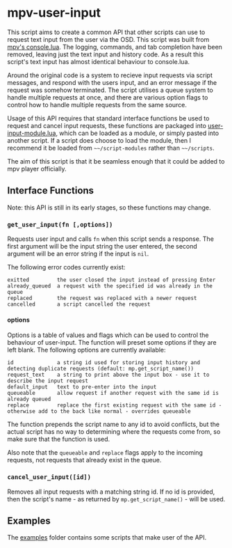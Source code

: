 # mpv-user-input

This script aims to create a common API that other scripts can use to request text input from the user via the OSD.
This script was built from [mpv's console.lua](https://github.com/mpv-player/mpv/blob/7ca14d646c7e405f3fb1e44600e2a67fc4607238/player/lua/console.lua).
The logging, commands, and tab completion have been removed, leaving just the text input and history code.
As a result this script's text input has almost identical behaviour to console.lua.

Around the original code is a system to recieve input requests via script messages, and respond with the users input, and an error message if the request was somehow terminated.
The script utilises a queue system to handle multiple requests at once, and there are various option flags to control how to handle multiple requests from the same source.

Usage of this API requires that standard interface functions be used to request and cancel input requests, these functions are packaged into [user-input-module.lua](/user-input-module.lua), which can be loaded as a module, or simply pasted into another script.
If a script does choose to load the module, then I recommend it be loaded from `~~/script-modules` rather than `~~/scripts`.

The aim of this script is that it be seamless enough that it could be added to mpv player officially.

## Interface Functions

Note: this API is still in its early stages, so these functions may change.

### `get_user_input(fn [,options])`

Requests user input and calls `fn` when this script sends a response.
The first argument will be the input string the user entered, the second argument will be an error string if the input is `nil`.

The following error codes currently exist:

    exitted         the user closed the input instead of pressing Enter
    already_queued  a request with the specified id was already in the queue
    replaced        the request was replaced with a newer request
    cancelled       a script cancelled the request

#### options

Options is a table of values and flags which can be used to control the behaviour of user-input. The function will preset some options if they are left blank.
The following options are currently available:

    id              a string id used for storing input history and detecting duplicate requests (default: mp.get_script_name())
    request_text    a string to print above the input box - use it to describe the input request
    default_input   text to pre-enter into the input
    queueable       allow request if another request with the same id is already queued
    replace         replace the first existing request with the same id - otherwise add to the back like normal - overrides queueable

The function prepends the script name to any id to avoid conflicts, but the actual script has no way to determining where the requests come from,
so make sure that the function is used.

Also note that the `queueable` and `replace` flags apply to the incoming requests, not requests that already exist in the queue.

### `cancel_user_input([id])`

Removes all input requests with a matching string id.
If no id is provided, then the script's name - as returned by `mp.get_script_name()` - will be used.

## Examples

The [examples](/examples) folder contains some scripts that make user of the API.
